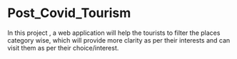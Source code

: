 # Post_Covid_Tourism
 In this project , a web application will help the tourists to filter the places category wise, which will provide more clarity as per their interests and can visit them as per their choice/interest.
